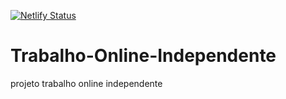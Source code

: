 [![Netlify Status](https://api.netlify.com/api/v1/badges/3decef60-6d95-40d0-b3e9-4a3f99d2d571/deploy-status)](https://app.netlify.com/sites/trabalhoonlineindependente/deploys)

# Trabalho-Online-Independente
projeto trabalho online independente
